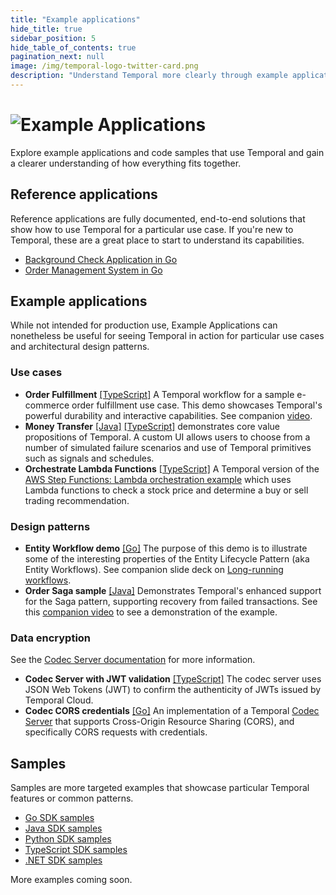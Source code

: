 ```yaml
---
title: "Example applications"
hide_title: true
sidebar_position: 5
hide_table_of_contents: true
pagination_next: null
image: /img/temporal-logo-twitter-card.png
description: "Understand Temporal more clearly through example applications and code samples."
---
```


<h1>
  <img alt="Example Applications" src="/img/banners/exampleapplications.png" />
</h1>

Explore example applications and code samples that use Temporal and gain a clearer understanding of how everything fits together.

## Reference applications

Reference applications are fully documented, end-to-end solutions that show how to use Temporal for a particular use case.
If you're new to Temporal, these are a great place to start to understand its capabilities.

* [Background Check Application in Go](go/background-checks/index.md)
* [Order Management System in Go](https://github.com/temporalio/reference-app-orders-go)

## Example applications

While not intended for production use, Example Applications can nonetheless be useful for seeing Temporal in action for particular use cases and architectural design patterns.

### Use cases

* **Order Fulfillment** [[TypeScript]](https://github.com/temporal-sa/temporal-order-fulfill-demo) A Temporal workflow for a sample e-commerce order fulfillment use case. This demo showcases Temporal's powerful durability and interactive capabilities. See companion [video](https://www.youtube.com/watch?v=dNVmRfWsNkM).
* **Money Transfer** [[Java]](https://github.com/temporal-sa/temporal-money-transfer-java) [[TypeScript]](https://github.com/temporal-sa/temporal-money-transfer-typescript) demonstrates core value propositions of Temporal. A custom UI allows users to choose from a number of simulated failure scenarios and use of Temporal primitives such as signals and schedules.
* **Orchestrate Lambda Functions** [[TypeScript]](https://github.com/temporal-sa/temporal-orchestrate-lambda-functions) A Temporal version of the [AWS Step Functions: Lambda orchestration example](https://docs.aws.amazon.com/step-functions/latest/dg/sample-lambda-orchestration.html) which uses Lambda functions to check a stock price and determine a buy or sell trading recommendation.

### Design patterns

* **Entity Workflow demo** [[Go]](https://github.com/temporal-sa/temporal-entity-lifecycle-go) The purpose of this demo is to illustrate some of the interesting properties of the Entity Lifecycle Pattern (aka Entity Workflows). See companion slide deck on [Long-running workflows](https://docs.google.com/presentation/d/1A2dz4lFiIFz4c_7QlOpahbvesbBY8Y6y65zRrkVgqYE/edit?usp=sharing).
* **Order Saga sample** [[Java]](https://github.com/temporal-sa/temporal-order-saga) Demonstrates Temporal's enhanced support for the Saga pattern, supporting recovery from failed transactions. See this  [companion video](https://www.youtube.com/watch?v=uHDQMfOMFD4) to see a demonstration of the example.

### Data encryption

See the [Codec Server documentation](https://docs.temporal.io/production-deployment/data-encryption) for more information.
* **Codec Server with JWT validation** [[TypeScript]](https://github.com/temporal-sa/temporal-codec-server) The codec server uses JSON Web Tokens (JWT) to confirm the authenticity of JWTs issued by Temporal Cloud.
* **Codec CORS credentials** [[Go]](https://github.com/temporal-sa/codec-cors-credentials) An implementation of a Temporal [Codec Server](https://docs.temporal.io/dataconversion#codec-server) that supports Cross-Origin Resource Sharing (CORS), and specifically CORS requests with credentials.

## Samples

Samples are more targeted examples that showcase particular Temporal features or common patterns.

* [Go SDK samples](https://github.com/temporalio/samples-go)
* [Java SDK samples](https://github.com/temporalio/samples-java)
* [Python SDK samples](https://github.com/temporalio/samples-python)
* [TypeScript SDK samples](https://github.com/temporalio/samples-typescript)
* [.NET SDK samples](https://github.com/temporalio/samples-dotnet)

More examples coming soon.
